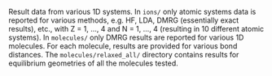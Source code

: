 Result data from various 1D systems. In `ions/` only atomic systems data is reported for various methods, e.g. HF, LDA, DMRG (essentially exact results), etc., with Z = 1, ..., 4 and N = 1, ..., 4 (resulting in 10 different atomic systems). In `molecules/` only DMRG results are reported for various 1D molecules. For each molecule, results are provided for various bond distances. The `molecules/relaxed_all/` directory contains results for equilibrium geometries of all the molecules tested.
